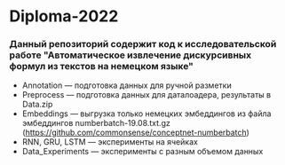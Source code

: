# Diploma-2022

### Данный репозиторий содержит код к исследовательской работе "Автоматическое извлечение дискурсивных формул из текстов на немецком языке"

* Annotation — подготовка данных для ручной разметки
* Preprocess — подготовка данных для даталоадера, результаты в Data.zip
* Embeddings — выгрузка только немецких эмбеддингов из файла эмбеддингов numberbatch-19.08.txt.gz (https://github.com/commonsense/conceptnet-numberbatch)
* RNN, GRU, LSTM —  эксперименты на ячейках
* Data_Experiments — эксперименты с разным объемом данных 

